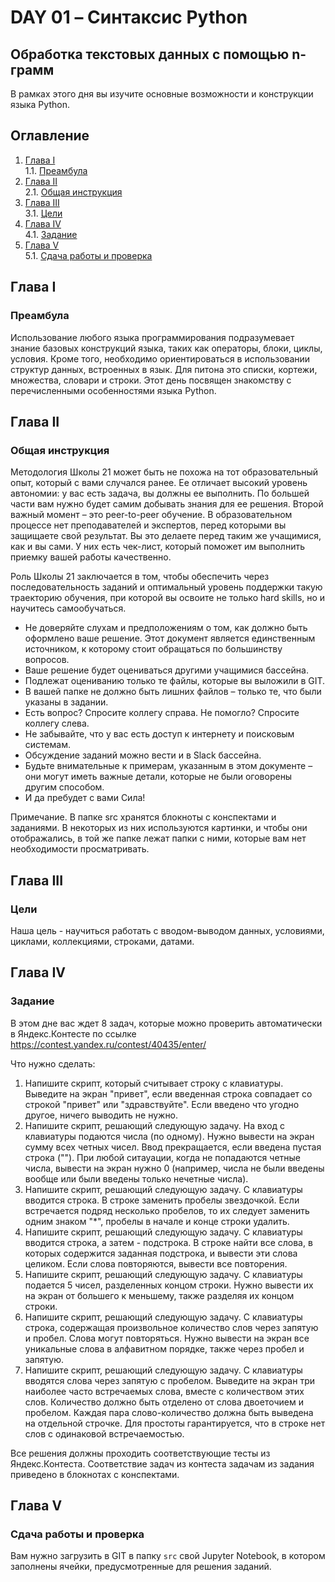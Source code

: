 # DAY 01 – Синтаксис Python
## Обработка текстовых данных с помощью n-грамм
В рамках этого дня вы изучите основные возможности и конструкции языка Python.

## Оглавление

1. [Глава I](#глава-i) \
    1.1. [Преамбула](#преамбула)
2. [Глава II](#глава-ii) \
    2.1. [Общая инструкция](#общая-инструкция)
3. [Глава III](#глава-iii) \
    3.1. [Цели](#цели)
4. [Глава IV](#глава-iv) \
    4.1. [Задание](#задание)
5. [Глава V](#глава-v) \
    5.1. [Сдача работы и проверка](#сдача-работы-и-проверка)

## Глава I
### Преамбула

Использование любого языка программирования подразумевает знание базовых конструкций языка, таких как операторы, блоки, циклы, условия. Кроме того, необходимо ориентироваться в использовании структур данных, встроенных в язык. Для питона это списки, кортежи, множества, словари и строки. Этот день посвящен знакомству с перечисленными особенностями языка Python.


## Глава II
### Общая инструкция

Методология Школы 21 может быть не похожа на тот образовательный опыт, который с вами случался ранее. Ее отличает высокий уровень автономии: у вас есть задача, вы должны ее выполнить. По большей части вам нужно будет самим добывать знания для ее решения. Второй важный момент – это peer-to-peer обучение. В образовательном процессе нет преподавателей и экспертов, перед которыми вы защищаете свой результат. Вы это делаете перед таким же учащимися, как и вы сами. У них есть чек-лист, который поможет им выполнить приемку вашей работы качественно.

Роль Школы 21 заключается в том, чтобы обеспечить через последовательность заданий и оптимальный уровень поддержки такую траекторию обучения, при которой вы освоите не только hard skills, но и научитесь самообучаться.

* Не доверяйте слухам и предположениям о том, как должно быть оформлено ваше решение. Этот документ является единственным источником, к которому стоит обращаться по большинству вопросов.
* Ваше решение будет оцениваться другими учащимися бассейна.
* Подлежат оцениванию только те файлы, которые вы выложили в GIT.
* В вашей папке не должно быть лишних файлов – только те, что были указаны в задании.
* Есть вопрос? Спросите коллегу справа. Не помогло? Спросите коллегу слева.
* Не забывайте, что у вас есть доступ к интернету и поисковым системам.
* Обсуждение заданий можно вести и в Slack бассейна.
* Будьте внимательные к примерам, указанным в этом документе – они могут иметь важные детали, которые не были оговорены другим способом.
* И да пребудет с вами Сила!

Примечание. В папке src хранятся блокноты с конспектами и заданиями. В некоторых из них используются картинки, и чтобы они отображались, в той же папке лежат папки с ними, которые вам нет необходимости просматривать.



## Глава III
### Цели

Наша цель - научиться работать с вводом-выводом данных, условиями, циклами, коллекциями, строками, датами.

## Глава IV
### Задание

В этом дне вас ждет 8 задач, которые можно проверить автоматически в Яндекс.Контесте по ссылке https://contest.yandex.ru/contest/40435/enter/

Что нужно сделать:
1. Напишите скрипт, который считывает строку с клавиатуры. Выведите на экран "привет", если введенная строка совпадает со строкой "привет" или "здравствуйте". Если введено что угодно другое, ничего выводить не нужно.
2. Напишите скрипт, решающий следующую задачу. На вход с клавиатуры подаются числа (по одному). Нужно вывести на экран сумму всех четных чисел. Ввод прекращается, если введена пустая строка (""). При любой ситауации, когда не попадаются четные числа, вывести на экран нужно 0 (например, числа не были введены вообще или были введены только нечетные числа).
3. Напишите скрипт, решающий следующую задачу. С клавиатуры вводится строка. В строке заменить пробелы звездочкой. Если встречается подряд несколько пробелов, то их следует заменить одним знаком "*", пробелы в начале и конце строки удалить.
4. Напишите скрипт, решающий следующую задачу. С клавиатуры вводится строка, а затем - подстрока. В строке найти все слова, в которых содержится заданная подстрока, и вывести эти слова целиком. Если слова повторяются, вывести все повторения.
5. Напишите скрипт, решающий следующую задачу. С клавиатуры подается 5 чисел, разделенных концом строки. Нужно вывести их на экран от большего к меньшему, также разделяя их концом строки.
6. Напишите скрипт, решающий следующую задачу. С клавиатуры строка, содержащая произвольное количество слов через запятую и пробел. Слова могут повторяться. Нужно вывести на экран все уникальные слова в алфавитном порядке, также через пробел и запятую.
7. Напишите скрипт, решающий следующую задачу. С клавиатуры вводятся слова через запятую с пробелом. Выведите на экран три наиболее часто встречаемых слова, вместе с количеством этих слов. Количество должно быть отделено от слова двоеточием и пробелом. Каждая пара слово-количество должна быть выведена на отдельной строчке. Для простоты гарантируется, что в строке нет слов с одинаковой встречаемостью.

Все решения должны проходить соответствующие тесты из Яндекс.Контеста. Соответствие задач из контеста задачам из задания приведено в блокнотах с конспектами.

## Глава V
### Сдача работы и проверка

Вам нужно загрузить в GIT в папку `src` свой Jupyter Notebook, в котором заполнены ячейки, предусмотренные для решения заданий.
